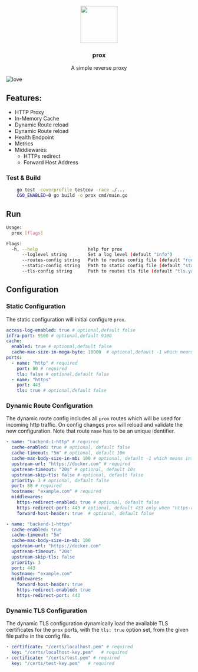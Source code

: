 <p align="center">
  <a href="https://github.com/fwiedmann/differ">
    <img src="images/prox.png" width=100 height=100>
  </a>

  <h3 align="center">prox</h3>

  <p align="center">
     A simple reverse proxy
  </p>
</p>

 ![love](https://img.shields.io/badge/made%20with-%E2%9D%A4%EF%B8%8F-lightgrey)

## Features:

- HTTP Proxy
- In-Memory Cache
- Dynamic Route reload
- Dynamic Route reload
- Health Endpoint
- Metrics
- Middlewares:
    - HTTPs redirect
    - Forward Host Address

### Test & Build

```bash
    go test -coverprofile testcov -race ./...
    CGO_ENABLED=0 go build -o prox cmd/main.go
```


## Run
```bash
Usage:
  prox [flags]

Flags:
  -h, --help                   help for prox
      --loglevel string        Set a log level (default "info")
      --routes-config string   Path to routes config file (default "routes.yaml")
      --static-config string   Path to static config file (default "static.yaml")
      --tls-config string      Path to routes tls file (default "tls.yaml")
```




## Configuration

### Static Configuration

The static configuration will initial configure `prox`.

```yaml
access-log-enabled: true # optional,default false
infra-port: 9100 # optional,default 9100
cache:
  enabled: true # optional,default false
  cache-max-size-in-mega-byte: 10000  # optional,default -1 which means infinite
ports:
  - name: "http" # required
    port: 80 # required
    tls: false # optional,default false
  - name: "https"
    port: 443
    tls: true # optional,default false
```

### Dynamic Route Configuration

The dynamic route config includes all `prox` routes which will be used for incoming http traffic. On config changes `prox` will reload and validate the new configuration.
Note that route `name` has to be an unique identifier.

```yaml
- name: "backend-1-http" # required
  cache-enabled: true # optional, default false
  cache-timeout: "5m" # optional, default 10m
  cache-max-body-size-in-mb: 100 # optional, default -1 which means infinite
  upstream-url: "https://docker.com" # required
  upstream-timeout: "20s" # optional, default 10s
  upstream-skip-tls: false # optional, default false
  priority: 3 # optional, default false
  port: 80 # required
  hostname: "example.com" # required
  middlewares:
    https-redirect-enabled: true # optional, default false
    https-redirect-port: 443 # optional, default 433 only when "https-redirect-enabled: true"
    forward-host-header: true  # optional, default false

- name: "backend-1-https"
  cache-enabled: true
  cache-timeout: "5m"
  cache-max-body-size-in-mb: 100
  upstream-url: "https://docker.com"
  upstream-timeout: "20s"
  upstream-skip-tls: false
  priority: 3
  port: 443
  hostname: "example.com"
  middlewares:
    forward-host-header: true
    https-redirect-enabled: true
    https-redirect-port: 443
```

### Dynamic TLS Configuration

The dynamic TLS configuration dynamically load the available TLS certificates for the `prox` ports, with the `tls: true` option set, from the given file paths in the config file.

```yaml
- certificate: "/certs/localhost.pem" # required
  key: "/certs/localhost-key.pem"   # required
- certificate: "/certs/test.pem" # required
  key: "/certs/test-key.pem"   # required
```
